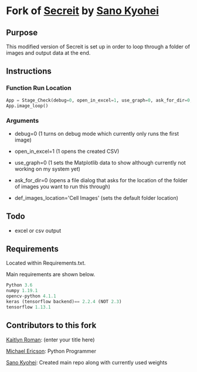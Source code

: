 # Fork of [Secreit](https://github.com/SanoKyohei/Secreit/) by [Sano Kyohei](https://github.com/SanoKyohei/)

## Purpose

This modified version of Secreit is set up in order to loop through a folder of images and output data at the end.

## Instructions

### Function Run Location

```Python
App = Stage_Check(debug=0, open_in_excel=1, use_graph=0, ask_for_dir=0, def_images_location='Cell Images')
App.image_loop()
```

### Arguments

* debug=0 (1 turns on debug mode which currently only runs the first image)

* open_in_excel=1 (1 opens the created CSV)

* use_graph=0 (1 sets the Matplotlib data to show although currently not working on my system yet)

* ask_for_dir=0 (opens a file dialog that asks for the location of the folder of images you want to run this through)

* def_images_location='Cell Images' (sets the default folder location)

## Todo

* excel or csv output

## Requirements

Located within Requirements.txt.

Main requirements are shown below.

```python
Python 3.6
numpy 1.19.1
opencv-python 4.1.1
keras (tensorflow backend)== 2.2.4 (NOT 2.3)
tensorflow 1.13.1
```

## Contributors to this fork

[Kaitlyn Roman](https://github.com/kroman4): (enter your title here)

[Michael Ericson](https://github.com/Concrete18): Python Programmer

[Sano Kyohei](https://github.com/SanoKyohei/): Created main repo along with currently used weights
